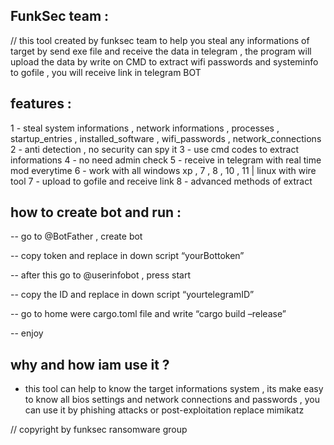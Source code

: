 ## FunkSec team :

// this tool created by funksec team to help you steal any informations of target by send exe file and receive the data in telegram , the program will upload the data by write on CMD to extract wifi passwords and systeminfo to gofile , you will receive link in telegram BOT

## features :
1 - steal system informations , network informations , processes , startup_entries , installed_software , wifi_passwords
, network_connections
2 - anti detection , no security can spy it
3 - use cmd codes to extract informations
4 - no need admin check
5 - receive in telegram with real time mod everytime
6 - work with all windows xp , 7 , 8 , 10 , 11 | linux with wire tool
7 - upload to gofile and receive link
8 - advanced methods of extract

## how to create bot and run :

-- go to @BotFather , create bot

-- copy token and replace in down script “yourBottoken”

-- after this go to @userinfobot , press start

-- copy the ID and replace in down script “yourtelegramID”

-- go to home were cargo.toml file and write “cargo build –release”

-- enjoy

## why and how iam use it ?
- this tool can help to know the target informations system , its make easy to know all bios settings and network connections and passwords , you can use it by phishing attacks or post-exploitation replace mimikatz

// copyright by funksec ransomware group
